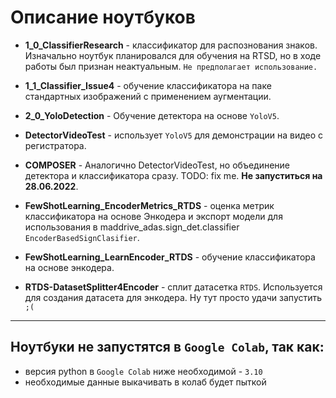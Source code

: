 
# Описание ноутбуков

* **1_0_ClassifierResearch** - классификатор для распознования знаков. Изначально ноутбук планировался для обучения на RTSD, но в ходе работы был признан неактуальным. `Не предполагает использование.`
* **1_1_Classifier_Issue4** - обучение классификатора на паке стандартных изображений с применением аугментации.
* **2_0_YoloDetection** - Обучение детектора на основе `YoloV5`.
* **DetectorVideoTest** - использует `YoloV5` для демонстрации на видео с регистратора.
* **COMPOSER** - Аналогично DetectorVideoTest, но объединение детектора и классификатора сразу. TODO: fix me. **Не запуститься на 28.06.2022**.
* **FewShotLearning_EncoderMetrics_RTDS**  - оценка метрик классификатора на основе Энкодера и экспорт модели для использования в maddrive_adas.sign_det.classifier `EncoderBasedSignClasifier`.
* **FewShotLearning_LearnEncoder_RTDS**  - обучение классификатора на основе энкодера.

* **RTDS-DatasetSplitter4Encoder** - сплит датасетка `RTDS`. Используется для создания датасета для энкодера. Ну тут просто удачи запустить `;(`

_____________
## Ноутбуки не запустятся в `Google Colab`, так как:
* версия python в `Google Colab` ниже необходимой - `3.10`
* необходимые данные выкачивать в колаб будет пыткой

